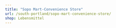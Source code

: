 ```yaml
---
title: "Sopo Mart-Convenience Store"
url: /south-portland/sopo-mart-convenience-store/
shop: Lebensmittel
---
```


